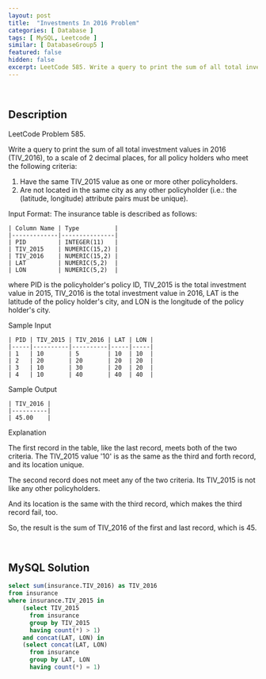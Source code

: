 ```yaml
---
layout: post
title:  "Investments In 2016 Problem"
categories: [ Database ]
tags: [ MySQL, Leetcode ]
similar: [ DatabaseGroup5 ]
featured: false
hidden: false
excerpt: LeetCode 585. Write a query to print the sum of all total investment values in 2016 (TIV_2016).
---
```


<br />

## Description

LeetCode Problem 585. 

Write a query to print the sum of all total investment values in 2016 (TIV_2016), to a scale of 2 decimal places, for all policy holders who meet the following criteria:

1. Have the same TIV_2015 value as one or more other policyholders.
2. Are not located in the same city as any other policyholder (i.e.: the (latitude, longitude) attribute pairs must be unique).

Input Format:
The insurance table is described as follows:

```
| Column Name | Type          |
|-------------|---------------|
| PID         | INTEGER(11)   |
| TIV_2015    | NUMERIC(15,2) |
| TIV_2016    | NUMERIC(15,2) |
| LAT         | NUMERIC(5,2)  |
| LON         | NUMERIC(5,2)  |
```
where PID is the policyholder's policy ID, TIV_2015 is the total investment value in 2015, TIV_2016 is the total investment value in 2016, LAT is the latitude of the policy holder's city, and LON is the longitude of the policy holder's city.

Sample Input

```
| PID | TIV_2015 | TIV_2016 | LAT | LON |
|-----|----------|----------|-----|-----|
| 1   | 10       | 5        | 10  | 10  |
| 2   | 20       | 20       | 20  | 20  |
| 3   | 10       | 30       | 20  | 20  |
| 4   | 10       | 40       | 40  | 40  |
```

Sample Output

```
| TIV_2016 |
|----------|
| 45.00    |
```

Explanation

The first record in the table, like the last record, meets both of the two criteria.
The TIV_2015 value '10' is as the same as the third and forth record, and its location unique.

The second record does not meet any of the two criteria. Its TIV_2015 is not like any other policyholders.

And its location is the same with the third record, which makes the third record fail, too.

So, the result is the sum of TIV_2016 of the first and last record, which is 45.

<br />

## MySQL Solution


```sql
select sum(insurance.TIV_2016) as TIV_2016
from insurance
where insurance.TIV_2015 in
    (select TIV_2015
      from insurance
      group by TIV_2015
      having count(*) > 1)
    and concat(LAT, LON) in
    (select concat(LAT, LON)
      from insurance
      group by LAT, LON
      having count(*) = 1)
```
